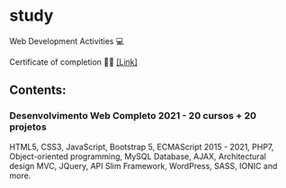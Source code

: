 # study
Web Development Activities :computer:

Certificate of completion :man_student: [[Link]](https://www.udemy.com/certificate/UC-d2a53415-6284-4828-8291-ba1e2e8e10f6/)

## Contents:
### Desenvolvimento Web Completo 2021 - 20 cursos + 20 projetos
HTML5, CSS3, JavaScript, Bootstrap 5, ECMAScript 2015 - 2021, PHP7, Object-oriented programming, MySQL Database, AJAX, Architectural design MVC, JQuery, API Slim Framework, WordPress, SASS, IONIC and more.